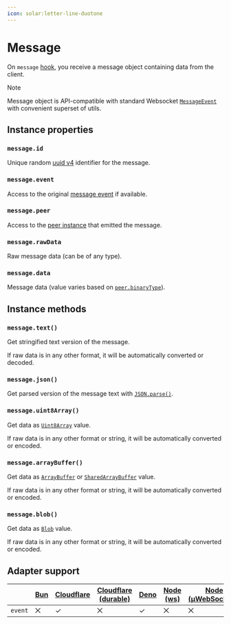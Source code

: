 ```yaml
---
icon: solar:letter-line-duotone
---
```


# Message

On `message` [hook](/guide/hooks), you receive a message object containing data from the client.

> [!NOTE]
> Message object is API-compatible with standard Websocket [`MessageEvent`](https://developer.mozilla.org/en-US/docs/Web/API/WebSocket/message_event) with convenient superset of utils.

## Instance properties

### `message.id`

Unique random [uuid v4](https://developer.mozilla.org/en-US/docs/Glossary/UUID) identifier for the message.

### `message.event`

Access to the original [message event](https://developer.mozilla.org/en-US/docs/Web/API/WebSocket/message_event) if available.

### `message.peer`

Access to the [peer instance](/guide/peer) that emitted the message.

### `message.rawData`

Raw message data (can be of any type).

### `message.data`

Message data (value varies based on [`peer.binaryType`](/guide/peer#peerbinarytype)).

## Instance methods

### `message.text()`

Get stringified text version of the message.

If raw data is in any other format, it will be automatically converted or decoded.

### `message.json()`

Get parsed version of the message text with [`JSON.parse()`](https://developer.mozilla.org/en-US/docs/Web/JavaScript/Reference/Global_Objects/JSON/parse).

### `message.uint8Array()`

Get data as [`Uint8Array`](https://developer.mozilla.org/en-US/docs/Web/JavaScript/Reference/Global_Objects/Uint8Array) value.

If raw data is in any other format or string, it will be automatically converted or encoded.

### `message.arrayBuffer()`

Get data as [`ArrayBuffer`](https://developer.mozilla.org/en-US/docs/Web/JavaScript/Reference/Global_Objects/ArrayBuffer) or [`SharedArrayBuffer`](https://developer.mozilla.org/en-US/docs/Web/JavaScript/Reference/Global_Objects/SharedArrayBuffer) value.

If raw data is in any other format or string, it will be automatically converted or encoded.

### `message.blob()`

Get data as [`Blob`](https://developer.mozilla.org/en-US/docs/Web/API/Blob) value.

If raw data is in any other format or string, it will be automatically converted or encoded.

## Adapter support

|         | [Bun][bun] | [Cloudflare][cfw] | [Cloudflare (durable)][cfd] | [Deno][deno] | [Node (ws)][nodews] | [Node (μWebSockets)][nodeuws] | [SSE][sse] |
| ------- | ---------- | ----------------- | --------------------------- | ------------ | ------------------- | ----------------------------- | ---------- |
| `event` | ⨉          | ✓                 | ⨉                           | ✓            | ⨉                   | ⨉                             | ⨉          |

[bun]: /adapters/bun
[cfw]: /adapters/cloudflare
[cfd]: /adapters/cloudflare#durable-objects
[deno]: /adapters/deno
[nodews]: /adapters/node
[nodeuws]: /adapters/node#uwebsockets
[sse]: adapters/sse
